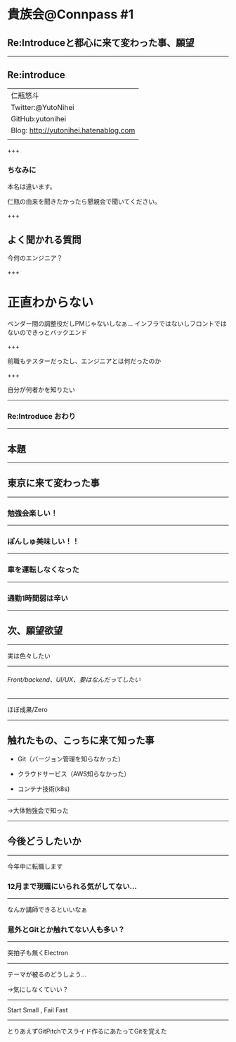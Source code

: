 # 貴族会@Connpass #1
## Re:Introduceと都心に来て変わった事、願望

---

## Re:introduce
||
|--|
| 仁瓶悠斗 |
| Twitter:@YutoNihei|
| GitHub:yutonihei|
| Blog: http://yutonihei.hatenablog.com |
||

+++

### ちなみに
本名は違います。

仁瓶の由来を聞きたかったら懇親会で聞いてください。	

+++

## よく聞かれる質問

今何のエンジニア？

+++

# 正直わからない

ベンダー間の調整役だしPMじゃないしなぁ...
インフラではないしフロントではないのできっとバックエンド

+++

前職もテスターだったし、エンジニアとは何だったのか

+++

自分が何者かを知りたい

---

### Re:Introduce おわり

---

## 本題

---

## 東京に来て変わった事

---

### 勉強会楽しい！

---

### ぽんしゅ美味しい！！

---

### 車を運転しなくなった

---

### 通勤1時間弱は辛い

---

## 次、願望欲望

---

実は色々したい

---

###### Front/backend、UI/UX、要はなんだってしたい

---

ほぼ成果/Zero

---

## 触れたもの、こっちに来て知った事

* Git（バージョン管理を知らなかった）

* クラウドサービス（AWS知らなかった）

* コンテナ技術(k8s)

---

→大体勉強会で知った

---

## 今後どうしたいか

---

今年中に転職します

### 12月まで現職にいられる気がしてない...

---

なんか講師できるといいなぁ

### 意外とGitとか触れてない人も多い？

---

突拍子も無くElectron

---

テーマが被るのどうしよう...

→気にしなくていい？

---

Start Small , Fail Fast

---

とりあえずGitPitchでスライド作るにあたってGitを覚えた 